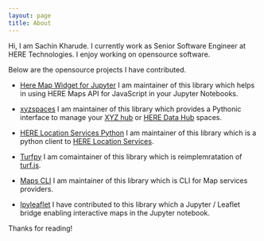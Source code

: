 ```yaml
---
layout: page
title: About
---
```


<p class="message">
  Hi, I am Sachin Kharude. I currently work as Senior Software Engineer at HERE Technologies. I enjoy working on opensource software. 
</p>

Below are the opensource projects I have contributed.

- [Here Map Widget for Jupyter](https://github.com/heremaps/here-map-widget-for-jupyter)
I am maintainer of this library which helps in using HERE Maps API for JavaScript in your Jupyter Notebooks.

- [xyzspaces](https://github.com/heremaps/xyz-spaces-python)
I am maintainer of this library which provides a Pythonic interface to manage your [XYZ hub](https://github.com/heremaps/xyz-hub) or [HERE Data Hub](https://developer.here.com/products/data-hub) spaces.

- [HERE Location Services Python](https://github.com/heremaps/here-location-services-python)
I am maintainer of this library which is a python client to [HERE Location Services](https://developer.here.com/documentation#services).

- [Turfpy](https://github.com/omanges/turfpy)
I am comaintainer of this library which is reimplemratation of [turf.js](https://turfjs.org/).

- [Maps CLI](https://github.com/sackh/maps-cli)
I am maintainer of this library which is CLI for Map services providers.

- [Ipyleaflet](https://github.com/jupyter-widgets/ipyleaflet)
I have contributed to this library which a Jupyter / Leaflet bridge enabling interactive maps in the Jupyter notebook.


Thanks for reading!
